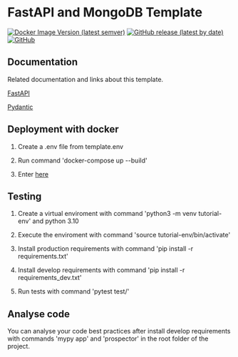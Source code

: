 # FastAPI and MongoDB Template

[![Docker Image Version (latest semver)](https://img.shields.io/docker/v/germanmt/fastapi_mongodb_template?label=dockerhub&logo=docker&sort=semver)](https://hub.docker.com/repository/docker/germanmt/fastapi_mongodb_template) [![GitHub release (latest by date)](https://img.shields.io/github/v/release/GermanMT/fastapi_mongodb_template?color=green&logo=github)](https://github.com/GermanMT/fastapi_mongodb_template/releases) [![GitHub](https://img.shields.io/github/license/GermanMT/fastapi_mongodb_template?logo=gnu)](https://github.com/GermanMT/fastapi_mongodb_template/blob/main/LICENSE.md)

## Documentation

Related documentation and links about this template.

[FastAPI](https://fastapi.tiangolo.com/)

[Pydantic](https://pydantic-docs.helpmanual.io/)

## Deployment with docker

1. Create a .env file from template.env

2. Run command 'docker-compose up --build'

3. Enter [here](http://0.0.0.0:8000/docs)

## Testing

1. Create a virtual enviroment with command 'python3 -m venv tutorial-env' and python 3.10

2. Execute the enviroment with command 'source tutorial-env/bin/activate'

3. Install production requirements with command 'pip install -r requirements.txt'

4. Install develop requirements with command 'pip install -r requirements_dev.txt'

5. Run tests with command 'pytest test/'

## Analyse code

You can analyse your code best practices after install develop requirements with commands 'mypy app' and 'prospector' in the root folder of the project.

